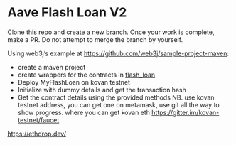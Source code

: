# Aave Flash Loan V2

Clone this repo and create a new branch. Once your work is complete, make a PR. Do not attempt to merge the branch by yourself.



Using web3j’s example at https://github.com/web3j/sample-project-maven:

- create a maven project
- create wrappers for the contracts in [flash_loan](../flash_loan)
- Deploy MyFlashLoan on kovan testnet
- Initialize with dummy details and get the transaction hash
- Get the contract details using the provided methods
NB. use kovan testnet address, you can get one on metamask, use git all the way to show progress. where you can get kovan eth https://gitter.im/kovan-testnet/faucet

https://ethdrop.dev/
